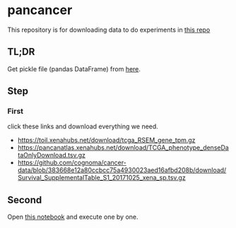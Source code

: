 # pancancer

This repository is for downloading data to do experiments in [this repo](https://github.com/guilopgar/GeneExpImgTL)


## TL;DR
Get pickle file (pandas DataFrame) from [here]().

## Step

### First
click these links and download everything we need.
- https://toil.xenahubs.net/download/tcga_RSEM_gene_tpm.gz
- https://pancanatlas.xenahubs.net/download/TCGA_phenotype_denseDataOnlyDownload.tsv.gz
- https://github.com/cognoma/cancer-data/blob/383668e12a80ccbcc75a4930023aed16afbd208b/download/Survival_SupplementalTable_S1_20171025_xena_sp.tsv.gz

## Second
Open [this notebook]() and execute one by one.
